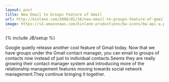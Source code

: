 ```yaml
---
layout: post
title: New Email to Groups Feature of Gmail
url: http://kinlane.com/2008/01/10/new-email-to-groups-feature-of-gmail/
image: https://s3.amazonaws.com/kinlane-productions/bw-icons/bw-api-a.png
---
```

{% include JB/setup %}
Google quietly release another cool feature of Gmail today.  Now that we have groups under the Gmail contact manager, you can email to groups of contacts now instead of just to individual contacts.Seems they are really growing their contact manager system and introducing more of the relationship management features moving towards social network management.They continue bringing it together.